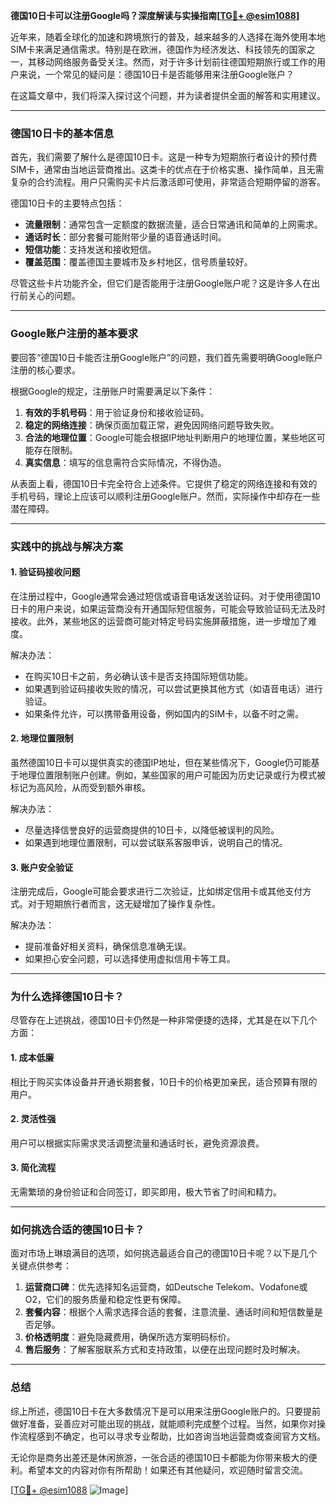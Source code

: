 **德国10日卡可以注册Google吗？深度解读与实操指南[[TG💪+ @esim1088](https://t.me/s/esim1088)]**

近年来，随着全球化的加速和跨境旅行的普及，越来越多的人选择在海外使用本地SIM卡来满足通信需求。特别是在欧洲，德国作为经济发达、科技领先的国家之一，其移动网络服务备受关注。然而，对于许多计划前往德国短期旅行或工作的用户来说，一个常见的疑问是：德国10日卡是否能够用来注册Google账户？

在这篇文章中，我们将深入探讨这个问题，并为读者提供全面的解答和实用建议。

---

### **德国10日卡的基本信息**

首先，我们需要了解什么是德国10日卡。这是一种专为短期旅行者设计的预付费SIM卡，通常由当地运营商推出。这类卡的优点在于价格实惠、操作简单，且无需复杂的合约流程。用户只需购买卡片后激活即可使用，非常适合短期停留的游客。

德国10日卡的主要特点包括：
- **流量限制**：通常包含一定额度的数据流量，适合日常通讯和简单的上网需求。
- **通话时长**：部分套餐可能附带少量的语音通话时间。
- **短信功能**：支持发送和接收短信。
- **覆盖范围**：覆盖德国主要城市及乡村地区，信号质量较好。

尽管这些卡片功能齐全，但它们是否能用于注册Google账户呢？这是许多人在出行前关心的问题。

---

### **Google账户注册的基本要求**

要回答“德国10日卡能否注册Google账户”的问题，我们首先需要明确Google账户注册的核心要求。

根据Google的规定，注册账户时需要满足以下条件：
1. **有效的手机号码**：用于验证身份和接收验证码。
2. **稳定的网络连接**：确保页面加载正常，避免因网络问题导致失败。
3. **合法的地理位置**：Google可能会根据IP地址判断用户的地理位置，某些地区可能存在限制。
4. **真实信息**：填写的信息需符合实际情况，不得伪造。

从表面上看，德国10日卡完全符合上述条件。它提供了稳定的网络连接和有效的手机号码，理论上应该可以顺利注册Google账户。然而，实际操作中却存在一些潜在障碍。

---

### **实践中的挑战与解决方案**

#### **1. 验证码接收问题**
在注册过程中，Google通常会通过短信或语音电话发送验证码。对于使用德国10日卡的用户来说，如果运营商没有开通国际短信服务，可能会导致验证码无法及时接收。此外，某些地区的运营商可能对特定号码实施屏蔽措施，进一步增加了难度。

解决办法：
- 在购买10日卡之前，务必确认该卡是否支持国际短信功能。
- 如果遇到验证码接收失败的情况，可以尝试更换其他方式（如语音电话）进行验证。
- 如果条件允许，可以携带备用设备，例如国内的SIM卡，以备不时之需。

#### **2. 地理位置限制**
虽然德国10日卡可以提供真实的德国IP地址，但在某些情况下，Google仍可能基于地理位置限制账户创建。例如，某些国家的用户可能因为历史记录或行为模式被标记为高风险，从而受到额外审核。

解决办法：
- 尽量选择信誉良好的运营商提供的10日卡，以降低被误判的风险。
- 如果遇到地理位置限制，可以尝试联系客服申诉，说明自己的情况。

#### **3. 账户安全验证**
注册完成后，Google可能会要求进行二次验证，比如绑定信用卡或其他支付方式。对于短期旅行者而言，这无疑增加了操作复杂性。

解决办法：
- 提前准备好相关资料，确保信息准确无误。
- 如果担心安全问题，可以选择使用虚拟信用卡等工具。

---

### **为什么选择德国10日卡？**

尽管存在上述挑战，德国10日卡仍然是一种非常便捷的选择，尤其是在以下几个方面：

#### **1. 成本低廉**
相比于购买实体设备并开通长期套餐，10日卡的价格更加亲民，适合预算有限的用户。

#### **2. 灵活性强**
用户可以根据实际需求灵活调整流量和通话时长，避免资源浪费。

#### **3. 简化流程**
无需繁琐的身份验证和合同签订，即买即用，极大节省了时间和精力。

---

### **如何挑选合适的德国10日卡？**

面对市场上琳琅满目的选项，如何挑选最适合自己的德国10日卡呢？以下是几个关键点供参考：

1. **运营商口碑**：优先选择知名运营商，如Deutsche Telekom、Vodafone或O2，它们的服务质量和稳定性更有保障。
2. **套餐内容**：根据个人需求选择合适的套餐，注意流量、通话时间和短信数量是否足够。
3. **价格透明度**：避免隐藏费用，确保所选方案明码标价。
4. **售后服务**：了解客服联系方式和支持政策，以便在出现问题时及时解决。

---

### **总结**

综上所述，德国10日卡在大多数情况下是可以用来注册Google账户的。只要提前做好准备，妥善应对可能出现的挑战，就能顺利完成整个过程。当然，如果你对操作流程感到不确定，也可以寻求专业帮助，比如咨询当地运营商或查阅官方文档。

无论你是商务出差还是休闲旅游，一张合适的德国10日卡都能为你带来极大的便利。希望本文的内容对你有所帮助！如果还有其他疑问，欢迎随时留言交流。

[[TG💪+ @esim1088](https://t.me/s/esim1088) ![Image](https://i.postimg.cc/4NQfJmqS/Snipaste-2025-05-13-00-14-12.png)]